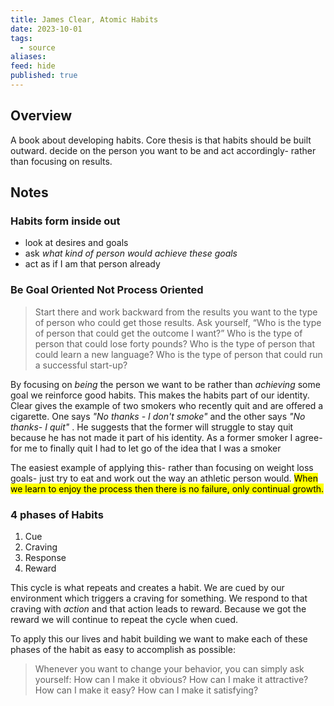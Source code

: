 ```yaml
---
title: James Clear, Atomic Habits
date: 2023-10-01
tags:
  - source
aliases: 
feed: hide
published: true
---
```


## Overview
A book about developing habits. Core thesis is that habits should be built outward. decide on the person you want to be and act accordingly- rather than focusing on results.
## Notes

### Habits form inside out
- look at desires and goals
- ask _what kind of person would achieve these goals_
- act as if I am that person already

### Be Goal Oriented Not Process Oriented

>Start there and work backward from the results you want to the type of person who could get those results. Ask yourself, “Who is the type of person that could get the outcome I want?” Who is the type of person that could lose forty pounds? Who is the type of person that could learn a new language? Who is the type of person that could run a successful start-up?

By focusing on _being_ the person we want to be rather than _achieving_ some goal we reinforce good habits. This makes the habits part of our identity. Clear gives the example of two smokers who recently quit and are offered a cigarette. One says _"No thanks - I don't smoke"_ and the other says _"No thanks- I quit"_ . He suggests that the former will struggle to stay quit because he has not made it part of his identity. As a former smoker I agree- for me to finally quit I had to let go of the idea that I was a smoker

The easiest example of applying this- rather than focusing on weight loss goals- just try to eat and work out the way an athletic person would. <mark class="hltr-pink">When we learn to enjoy the process then there is no failure, only continual growth.</mark>


### 4 phases of Habits

1. Cue
2. Craving
3. Response
4. Reward

This cycle is what repeats and creates a habit. We are cued by our environment which triggers a craving for something. We respond to that craving with _action_ and that action leads to reward. Because we got the reward we will continue to repeat the cycle when cued.

To apply this our lives and habit building we want to make each of these phases of the habit as easy to accomplish as possible:

>Whenever you want to change your behavior, you can simply ask yourself: How can I make it obvious? How can I make it attractive? How can I make it easy? How can I make it satisfying?


